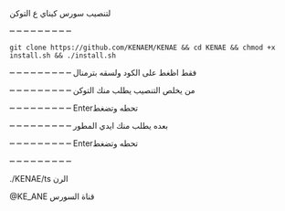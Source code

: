 لتنصيب سورس كيناي ع التوكن

┉ ┉ ┉ ┉ ┉ ┉ ┉ ┉ ┉ 

`git clone https://github.com/KENAEM/KENAE && cd KENAE && chmod +x install.sh && ./install.sh`

┉ ┉ ┉ ┉ ┉ ┉ ┉ ┉ ┉ 
فقط اظغط على الكود ولسقه بترمنال

┉ ┉ ┉ ┉ ┉ ┉ ┉ ┉ ┉ 
من يخلص التنصيب يطلب منك التوكن

┉ ┉ ┉ ┉ ┉ ┉ ┉ ┉ ┉ 
Enterتحطه وتضغط

┉ ┉ ┉ ┉ ┉ ┉ ┉ ┉ ┉ 
بعده يطلب منك ايدي المطور 

┉ ┉ ┉ ┉ ┉ ┉ ┉ ┉ ┉ 
Enterتحطه وتضغط


┉ ┉ ┉ ┉ ┉ ┉ ┉ ┉ ┉

 ./KENAE/ts    الرن


@KE_ANE    قناة السورس
